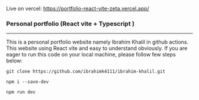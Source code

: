 Live on vercel: https://portfolio-react-vite-zeta.vercel.app/

### Personal portfolio (React vite + Typescript )
-------------------------------------------------

This is a personal portfolio website namely Ibrahim Khalil in github actions. This website using React vite and easy to understand obviously. If you are eager to run this code on your local machine, please follow few steps below:

```
git clone https://github.com/ibrahimk4111/ibrahim-khalil.git
```
```
npm i --save-dev
```
```
npm run dev
```
